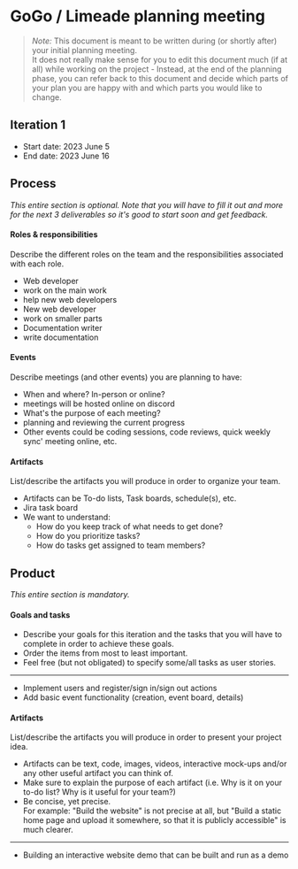 # GoGo / Limeade planning meeting

 > _Note:_ This document is meant to be written during (or shortly after) your initial planning meeting.     
 > It does not really make sense for you to edit this document much (if at all) while working on the project - Instead, at the end of the planning phase, you can refer back to this document and decide which parts of your plan you are happy with and which parts you would like to change.


## Iteration 1

 * Start date: 2023 June 5
 * End date: 2023 June 16

## Process

_This entire section is optional. Note that you will have to fill it out and more for the next 3 deliverables so it's good to start soon and get feedback._ 

#### Roles & responsibilities

Describe the different roles on the team and the responsibilities associated with each role.

* Web developer
 * work on the main work
 * help new web developers
* New web developer
 * work on smaller parts 
* Documentation writer
 * write documentation
#### Events

Describe meetings (and other events) you are planning to have:

 * When and where? In-person or online?
  * meetings will be hosted online on discord
 * What's the purpose of each meeting?
  * planning and reviewing the current progress
 * Other events could be coding sessions, code reviews, quick weekly sync' meeting online, etc.

#### Artifacts

List/describe the artifacts you will produce in order to organize your team.       

 * Artifacts can be To-do lists, Task boards, schedule(s), etc.
  * Jira task board
 * We want to understand:
   * How do you keep track of what needs to get done?
   * How do you prioritize tasks?
   * How do tasks get assigned to team members?

## Product

_This entire section is mandatory._

#### Goals and tasks

 * Describe your goals for this iteration and the tasks that you will have to complete in order to achieve these goals.
 * Order the items from most to least important.
 * Feel free (but not obligated) to specify some/all tasks as user stories.

-----

* Implement users and register/sign in/sign out actions
* Add basic event functionality (creation, event board, details)

#### Artifacts

List/describe the artifacts you will produce in order to present your project idea.

 * Artifacts can be text, code, images, videos, interactive mock-ups and/or any other useful artifact you can think of.
 * Make sure to explain the purpose of each artifact (i.e. Why is it on your to-do list? Why is it useful for your team?)
 * Be concise, yet precise.         
   For example: "Build the website" is not precise at all, but "Build a static home page and upload it somewhere, so that it is publicly accessible" is much clearer.

------

* Building an interactive website demo that can be built and run as a demo
